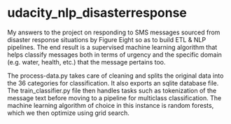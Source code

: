# udacity_nlp_disasterresponse
My answers to the project on responding to SMS messages sourced from disaster response situations by Figure Eight so as to build ETL &amp; NLP pipelines. The end result is a supervised machine learning algorithm that helps classify messages both in terms of urgency and the specific domain (e.g. water, health, etc.) that the message pertains too. 

The process-data.py takes care of cleaning and splits the original data into the 36 categories for classification. It also exports an sqlite database file.
The train_classifier.py file then handles tasks such as tokenization of the message text before moving to a pipeline for multiclass classification. The machine learning algorithm of choice in this instance is random forests, which we then optimize using grid search. 
